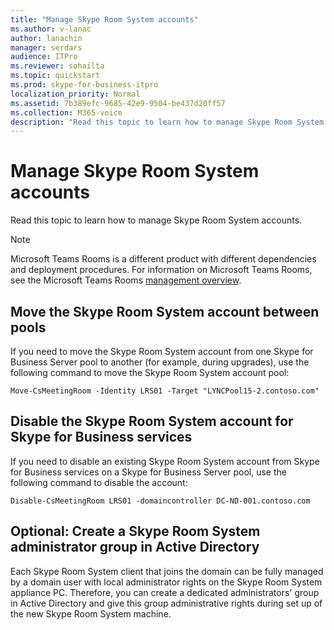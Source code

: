 ```yaml
---
title: "Manage Skype Room System accounts"
ms.author: v-lanac
author: lanachin
manager: serdars
audience: ITPro
ms.reviewer: sohailta
ms.topic: quickstart
ms.prod: skype-for-business-itpro
localization_priority: Normal
ms.assetid: 7b389efc-9685-42e9-9504-be437d20ff57
ms.collection: M365-voice
description: "Read this topic to learn how to manage Skype Room System accounts."
---
```


# Manage Skype Room System accounts
 
Read this topic to learn how to manage Skype Room System accounts. 

> [!NOTE]
> Microsoft Teams Rooms is a different product with different dependencies and deployment procedures. For information on Microsoft Teams Rooms, see the Microsoft Teams Rooms [management overview](../../../../Teams/rooms/rooms-manage.md).
  
## Move the Skype Room System account between pools

If you need to move the Skype Room System account from one Skype for Business Server pool to another (for example, during upgrades), use the following command to move the Skype Room System account pool: 
  
```
Move-CsMeetingRoom -Identity LRS01 -Target "LYNCPool15-2.contoso.com"
```

## Disable the Skype Room System account for Skype for Business services

If you need to disable an existing Skype Room System account from Skype for Business services on a Skype for Business Server pool, use the following command to disable the account: 
  
```
Disable-CsMeetingRoom LRS01 -domaincontroller DC-ND-001.contoso.com
```

## Optional: Create a Skype Room System administrator group in Active Directory

Each Skype Room System client that joins the domain can be fully managed by a domain user with local administrator rights on the Skype Room System appliance PC. Therefore, you can create a dedicated administrators' group in Active Directory and give this group administrative rights during set up of the new Skype Room System machine.
  

